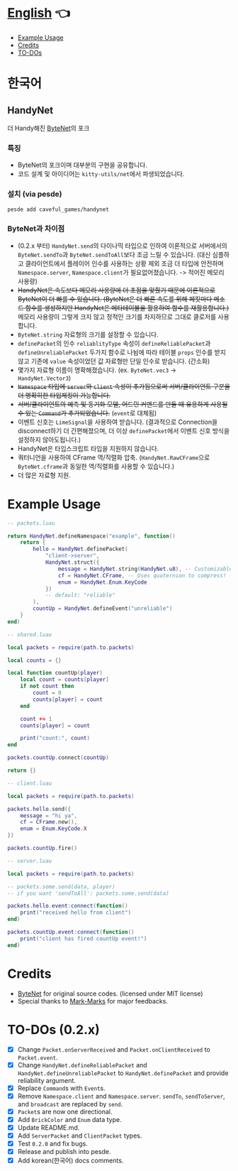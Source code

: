 # [English](https://github.com/CavefulGames/HandyNet/blob/main/README_en.md) 👈
- [Example Usage](#example-usage)
- [Credits](#credits)
- [TO-DOs](#to-dos-02x)

# 한국어

## HandyNet
더 Handy해진 [ByteNet](https://github.com/ffrostfall/ByteNet)의 포크

### 특징
- ByteNet의 포크이며 대부분의 구현을 공유합니다.
- 코드 설계 및 아이디어는 `kitty-utils/net`에서 파생되었습니다.

### 설치 (via pesde)
```sh
pesde add caveful_games/handynet
```

### ByteNet과 차이점
- (0.2.x 부터) `HandyNet.send`의 다이나믹 타입으로 인하여 이론적으로 서버에서의 `ByteNet.sendTo`과 `ByteNet.sendToAll`보다 조금 느릴 수 있습니다. (대신 심플하고 클라이언트에서 플레이어 인수를 사용하는 상황 제외 조금 더 타입에 안전하며 `Namespace.server`, `Namespace.client`가 필요없어졌습니다. -> 적어진 메모리 사용량)
- ~~HandyNet은 속도보다 메모리 사용량에 더 초점을 맞췄기 때문에 이론적으로 ByteNet이 더 빠를 수 있습니다. (ByteNet은 더 빠른 속도를 위해 페킷마다 메소드 함수를 생성하지만 HandyNet은 메타테이블을 활용하여 함수를 재활용합니다.)~~ 메모리 사용량이 그렇게 크지 않고 정적인 크기를 차지하므로 그대로 클로저를 사용합니다.
- `ByteNet.string` 자료형의 크기를 설정할 수 있습니다.
- `definePacket`의 인수 `reliablityType` 속성이 `defineReliablePacket`과 `defineUnreliablePacket` 두가지 함수로 나뉨에 따라 테이블 `props` 인수를 받지 않고 기존에 `value` 속성이었던 값 자료형만 단일 인수로 받습니다. (간소화)
- 몇가지 자료형 이름이 명확해졌습니다. (ex. `ByteNet.vec3` -> `HandyNet.Vector3`)
- ~~`Namespace` 타입에 `server`와 `client` 속성이 추가됨으로써 서버/클라이언트 구분을 더 명확히한 타입체킹이 가능합니다.~~
- ~~서버/클라이언트의 예측 및 동기화 모델, 어드민 커맨드를 만들 때 유용하게 사용될 수 있는 `Command`가 추가되었습니다.~~ (`event`로 대체됨)
- 이벤트 신호는 `LimeSignal`을 사용하여 받습니다. (결과적으로 Connection을 disconnect하기 더 간편해졌으며, 더 이상 `definePacket`에서 이벤트 신호 방식을 설정하지 않아도됩니다.)
- HandyNet은 타입스크립트 타입을 지원하지 않습니다.
- 쿼터니언을 사용하여 CFrame 역/직렬화 압축. (`HandyNet.RawCFrame`으로 `ByteNet.cframe`과 동일한 역/직렬화를 사용할 수 있습니다.)
- 더 많은 자료형 지원.

# Example Usage
```lua
-- packets.luau

return HandyNet.defineNamespace("example", function()
	return {
		hello = HandyNet.definePacket(
			"client->server",
			HandyNet.struct({
				message = HandyNet.string(HandyNet.u8), -- Customizable string size (defaults to u16)
				cf = HandyNet.CFrame, -- Uses quaternion to compress!
				enum = HandyNet.Enum.KeyCode
			})
			-- default: "reliable"
		),
		countUp = HandyNet.defineEvent("unreliable")
  	}
end)
```

```lua
-- shared.luau

local packets = require(path.to.packets)

local counts = {}

local function countUp(player)
	local count = counts[player]
	if not count then
		count = 0
		counts[player] = count
	end

	count += 1
	counts[player] = count

	print("count:", count)
end

packets.countUp.connect(countUp)

return {}
```

```lua
-- client.luau

local packets = require(path.to.packets)

packets.hello.send({
	message = "hi ya",
	cf = CFrame.new(),
	enum = Enum.KeyCode.X
})

packets.countUp.fire()
```

```lua
-- server.luau

local packets = require(path.to.packets)

-- packets.some.send(data, player)
-- if you want 'sendToAll': packets.some.send(data)

packets.hello.event:connect(function()
	print("received hello from client")
end)

packets.countUp.event:connect(function()
	print("client has fired countUp event!")
end)
```

# Credits
- [ByteNet](https://github.com/ffrostfall/ByteNet) for original source codes. (licensed under MIT license)
- Special thanks to [Mark-Marks](https://github.com/Mark-Marks) for major feedbacks.

# TO-DOs (0.2.x)
- [x] Change `Packet.onServerReceived` and `Packet.onClientReceived` to `Packet.event`.
- [x] Change `HandyNet.defineReliablePacket` and `HandyNet.defineUnreliablePacket` to `HandyNet.definePacket` and provide reliability argument.
- [x] Replace `Command`s with `Event`s.
- [x] Remove `Namespace.client` and `Namespace.server`. `sendTo`, `sendToServer`, and `broadcast` are replaced by `send`.
- [x] `Packet`s are now one directional.
- [x] Add `BrickColor` and `Enum` data type.
- [x] Update README.md.
- [x] Add `ServerPacket` and `ClientPacket` types.
- [x] Test `0.2.0` and fix bugs.
- [x] Release and publish into pesde.
- [x] Add korean(한국어) docs comments.
